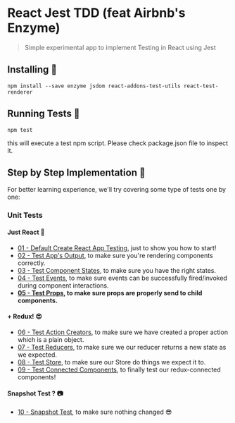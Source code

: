 # React Jest TDD (feat Airbnb's Enzyme)
> Simple experimental app to implement Testing in React using Jest

## Installing 🔧
``
npm install --save enzyme jsdom react-addons-test-utils react-test-renderer
``

## Running Tests 🏃
``
npm test
``

this will execute a test npm script. Please check package.json file to inspect it.

## Step by Step Implementation 📖
For better learning experience, we'll try covering some type of tests one by one:

### Unit Tests

#### Just React 👷
- [01 - Default Create React App Testing](https://github.com/adhywiranata/react-jest-tdd/tree/01-cra-default), just to show you how to start!
- [02 - Test App's Output](https://github.com/adhywiranata/react-jest-tdd/tree/02-output-test), to make sure you're rendering components correctly.
- [03 - Test Component States](https://github.com/adhywiranata/react-jest-tdd/tree/03-state-test), to make sure you have the right states.
- [04 - Test Events](https://github.com/adhywiranata/react-jest-tdd/tree/04-events-test), to make sure events can be successfully fired/invoked during component interactions.
- **[05 - Test Props](https://github.com/adhywiranata/react-jest-tdd/tree/05-props-test), to make sure props are properly send to child components.**

#### + Redux! 😍
- [06 - Test Action Creators](https://github.com/adhywiranata/react-jest-tdd/tree/06-action-creators-test), to make sure we have created a proper action which is a plain object.
- [07 - Test Reducers](https://github.com/adhywiranata/react-jest-tdd/tree/07-reducers-test), to make sure we our reducer returns a new state as we expected.
- [08 - Test Store](https://github.com/adhywiranata/react-jest-tdd/tree/08-store-test), to make sure our Store do things we expect it to.
- [09 - Test Connected Components](https://github.com/adhywiranata/react-jest-tdd/tree/09-connected-components-test), to finally test our redux-connected components!

#### Snapshot Test ? 📷
- [10 - Snapshot Test](https://github.com/adhywiranata/react-jest-tdd/tree/10-snapshot-test), to make sure nothing changed 😎
